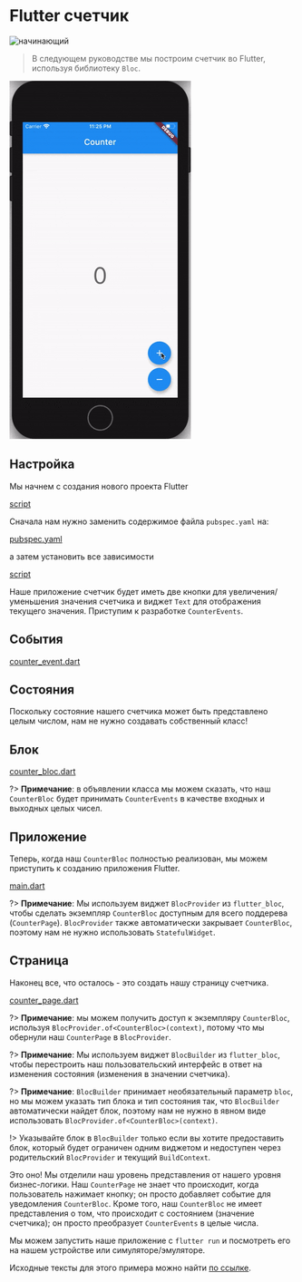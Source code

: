# Flutter счетчик

![начинающий](https://img.shields.io/badge/level-beginner-green.svg)

> В следующем руководстве мы построим счетчик во Flutter, используя библиотеку `Bloc`.

![демо](../assets/gifs/flutter_counter.gif)

## Настройка

Мы начнем с создания нового проекта Flutter

[script](../_snippets/flutter_counter_tutorial/flutter_create.sh.md ':include')

Сначала нам нужно заменить содержимое файла `pubspec.yaml` на:

[pubspec.yaml](../_snippets/flutter_counter_tutorial/pubspec.yaml.md ':include')

а затем установить все зависимости

[script](../_snippets/flutter_counter_tutorial/flutter_packages_get.sh.md ':include')

Наше приложение счетчик будет иметь две кнопки для увеличения/уменьшения значения счетчика и виджет `Text` для отображения текущего значения. Приступим к разработке `CounterEvents`.

## События

[counter_event.dart](../_snippets/flutter_counter_tutorial/counter_event.dart.md ':include')

## Состояния

Поскольку состояние нашего счетчика может быть представлено целым числом, нам не нужно создавать собственный класс!

## Блок

[counter_bloc.dart](../_snippets/flutter_counter_tutorial/counter_bloc.dart.md ':include')

?> **Примечание**: в объявлении класса мы можем сказать, что наш `CounterBloc` будет принимать `CounterEvents` в качестве входных и выходных целых чисел.

## Приложение

Теперь, когда наш `CounterBloc` полностью реализован, мы можем приступить к созданию приложения Flutter.

[main.dart](../_snippets/flutter_counter_tutorial/main.dart.md ':include')

?> **Примечание**: Мы используем виджет `BlocProvider` из `flutter_bloc`, чтобы сделать экземпляр `CounterBloc` доступным для всего поддерева (`CounterPage`). `BlocProvider` также автоматически закрывает `CounterBloc`, поэтому нам не нужно использовать `StatefulWidget`.

## Страница

Наконец все, что осталось - это создать нашу страницу счетчика.

[counter_page.dart](../_snippets/flutter_counter_tutorial/counter_page.dart.md ':include')

?> **Примечание**: мы можем получить доступ к экземпляру `CounterBloc`, используя `BlocProvider.of<CounterBloc>(context)`, потому что мы обернули наш `CounterPage` в `BlocProvider`.

?> **Примечание**: Мы используем виджет `BlocBuilder` из `flutter_bloc`, чтобы перестроить наш пользовательский интерфейс в ответ на изменения состояния (изменения в значении счетчика).

?> **Примечание**: `BlocBuilder` принимает необязательный параметр `bloc`, но мы можем указать тип блока и тип состояния так, что `BlocBuilder` автоматически найдет блок, поэтому нам не нужно в явном виде использовать `BlocProvider.of<CounterBloc>(context)`.

!> Указывайте блок в `BlocBuilder` только если вы хотите предоставить блок, который будет ограничен одним виджетом и недоступен через родительский `BlocProvider` и текущий `BuildContext`.

Это оно! Мы отделили наш уровень представления от нашего уровня бизнес-логики. Наш `CounterPage` не знает что происходит, когда пользователь нажимает кнопку; он просто добавляет событие для уведомления `CounterBloc`. Кроме того, наш `CounterBloc` не имеет представления о том, что происходит с состоянием (значение счетчика); он просто преобразует `CounterEvents` в целые числа.

Мы можем запустить наше приложение с `flutter run` и посмотреть его на нашем устройстве или симуляторе/эмуляторе.

Исходные тексты для этого примера можно найти [по ссылке](https://github.com/felangel/Bloc/tree/master/packages/flutter_bloc/example).
